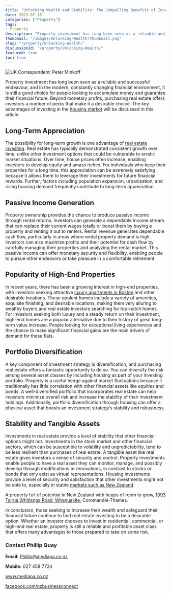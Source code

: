 ```yaml
---
title: "Unlocking Wealth and Stability: The Compelling Benefits of Investing in Property Today"
date: 2023-07-18
categories: ["Property"]
tags:
- Property
description: "Property investment has long been seen as a reliable and successful endeavour, and in the modern, constantly changing financial environment, it is still a good choice for people looking to accumulate money and guarantee their financial future. Beyond monetary profits, purchasing real estate offers investors a number of perks that make it a desirable choice. The key advantages of investing in the housing market will be discussed in this article."
thumbnail: "/images/Unlocking-Wealth/thumbnail.png"
slug: "/property/Unlocking-Wealth/"
discussionId: "/property/Unlocking-Wealth/"
featured: true
toc: true
---
```

![UK Correspondent: Peter Minkoff](/images/Unlocking-Wealth/thumbnail.png)

Property investment has long been seen as a reliable and successful endeavour, and in the modern, constantly changing financial environment, it is still a good choice for people looking to accumulate money and guarantee their financial future. Beyond monetary profits, purchasing real estate offers investors a number of perks that make it a desirable choice. The key advantages of investing in the [housing market](https://www.infonews.co.nz/news.cfm?id=124983) will be discussed in this article.

## Long-Term Appreciation

The possibility for long-term growth is one advantage of [real estate investing](https://www.infonews.co.nz/news.cfm?id=124291). Real estate has typically demonstrated consistent growth over time, unlike other investment options that could be vulnerable to erratic market situations. Over time, house prices often increase, enabling investors to develop equity and amass riches. For individuals who keep their properties for a long time, this appreciation can be extremely satisfying because it allows them to leverage their investments for future financial rewards. Further, factors including population expansion, urbanization, and rising housing demand frequently contribute to long-term appreciation.

## Passive Income Generation

Property ownership provides the chance to produce passive income through rental returns. Investors can generate a dependable income stream that can replace their current wages totally or boost them by buying a property and renting it out to renters. Rental revenue generates dependable cash flow, particularly in areas where rental property demand is high. Investors can also maximize profits and their potential for cash flow by carefully managing their properties and analyzing the rental market. This passive income can offer monetary security and flexibility, enabling people to pursue other endeavors or take pleasure in a comfortable retirement.

## Popularity of High-End Properties

In recent years, there has been a growing interest in high-end properties, with investors seeking attractive [luxury apartments in Boston](https://www.apartmentguide.com/apartments/Massachusetts/Boston/luxury-apartments-for-rent-4l9/) and other desirable locations. These opulent homes include a variety of amenities, exquisite finishing, and desirable locations, making them very alluring to wealthy buyers and real estate investors searching for top-notch homes. For investors seeking both luxury and a steady return on their investment, high-end homes are a popular alternative due to their history of great long-term value increase. People looking for exceptional living experiences and the chance to make significant financial gains are the main drivers of demand for these flats.

## Portfolio Diversification

A key component of investment strategy is diversification, and purchasing real estate offers a fantastic opportunity to do so. You can diversify the risk among several asset classes by including housing as part of your investing portfolio. Property is a useful hedge against market fluctuations because it traditionally has little correlation with other financial assets like equities and bonds. A well-diversified portfolio that incorporates real estate can help investors minimize overall risk and increase the stability of their investment holdings. Additionally, portfolio diversification through housing can offer a physical asset that boosts an investment strategy’s stability and robustness.

## Stability and Tangible Assets

Investments in real estate provide a level of stability that other financial options might not. Investments in the stock market and other financial sectors, which can be susceptible to volatility and unpredictability, tend to be less resilient than purchases of real estate. A tangible asset like real estate gives investors a sense of security and control. Property investments enable people to have a real asset they can monitor, manage, and possibly develop through modifications or renovations, in contrast to stocks or bonds that only exist as virtual representations. Housing investments provide a level of security and satisfaction that other investments might not be able to, especially in stable [markets such as New Zealand](https://www.tatlerasia.com/homes/property/hk-why-new-zealand-hot-destination-for-property-investment).

A property full of potential in New Zealand with heaps of room to grow, [1093 Tairua Whitianga Road, Whenuakite](https://mediapa.co.nz/1093-tairua-whitianga-road-a-versatile-48-hectare-farm-located-in-the-picturesque-whenuakite-for-sale/), Coromandel-Thames.

In conclusion, those seeking to increase their wealth and safeguard their financial future continue to find real estate investing to be a desirable option. Whether an investor chooses to invest in residential, commercial, or high-end real estate, property is still a reliable and profitable asset class that offers many advantages to those prepared to take on some risk.
 
### Contact Phillip Quay

**Email:** Phillip@mediapa.co.nz

**Mobile:** 027 458 7724

www.mediapa.co.nz

[facebook.com/nzbusinessconnect](https://www.facebook.com/profile.php?id=100082975520080)
